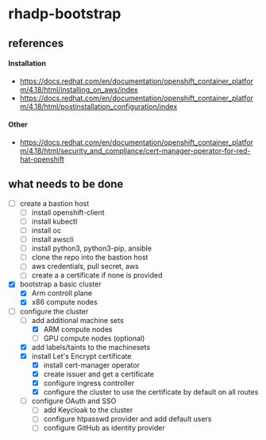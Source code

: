 # rhadp-bootstrap

## references

#### Installation
- https://docs.redhat.com/en/documentation/openshift_container_platform/4.18/html/installing_on_aws/index
- https://docs.redhat.com/en/documentation/openshift_container_platform/4.18/html/postinstallation_configuration/index

#### Other
- https://docs.redhat.com/en/documentation/openshift_container_platform/4.18/html/security_and_compliance/cert-manager-operator-for-red-hat-openshift

## what needs to be done

- [ ] create a bastion host
    - [ ] install openshift-client
    - [ ] install kubectl
    - [ ] install oc
    - [ ] install awscli
    - [ ] install python3, python3-pip, ansible 
    - [ ] clone the repo into the bastion host
    - [ ] aws credentials, pull secret, aws
    - [ ] create a a certificate if none is provided

- [X] bootstrap a basic cluster
    - [X] Arm controll plane
    - [X] x86 compute nodes

- [ ] configure the cluster
    - [ ] add additional machine sets
        - [X] ARM compute nodes
        - [ ] GPU compute nodes (optional)
    - [X] add labels/taints to the machinesets
    - [X] install Let's Encrypt certificate
        - [X] install cert-manager operator
        - [X] create issuer and get a certificate
        - [X] configure ingress controller
        - [X] configure the cluster to use the certificate by default on all routes
    - [ ] configure OAuth and SSO
        - [ ] add Keycloak to the cluster
        - [ ] configure htpasswd provider and add default users
        - [ ] configure GitHub as identity provider
